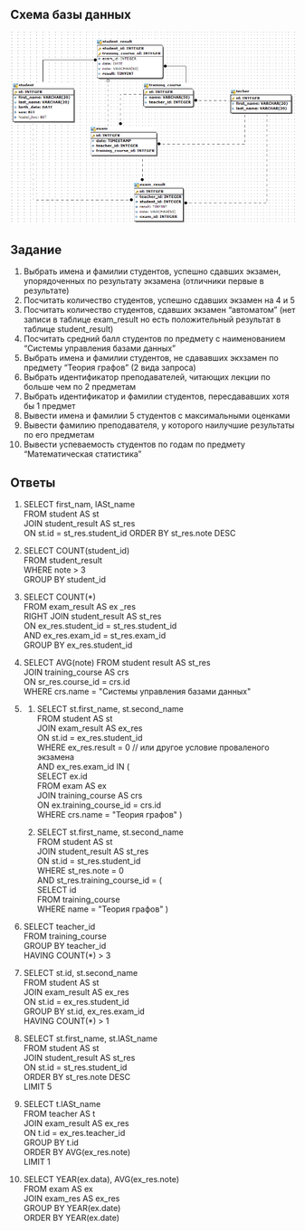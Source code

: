 ## Схема базы данных
![DB structure](./DB.jpg)
## Задание
1. Выбрать имена и фамилии студентов, успешно сдавших экзамен, упорядоченных по результату экзамена (отличники первые в результате)
2. Посчитать количество студентов, успешно сдавших экзамен на 4 и 5
3. Посчитать количество студентов, сдавших экзамен “автоматом” (нет записи в таблице exam_result но есть положительный результат в таблице student_result)
4. Посчитать средний балл студентов по предмету с наименованием “Системы управления базами данных”
5. Выбрать имена и фамилии студентов, не сдававших экхзамен по предмету “Теория графов” (2 вида запроса)
6. Выбрать идентификатор преподавателей, читающих лекции по больше чем по 2 предметам
7. Выбрать идентификатор и фамилии студентов, пересдававших хотя бы 1 предмет
8. Вывести имена и фамилии 5 студентов с максимальными оценками
9. Вывести фамилию преподавателя, у которого наилучшие результаты по его предметам
10. Вывести успеваемость студентов по годам по предмету “Математическая статистика”
## Ответы
1. SELECT first_nam, lASt_name  
   FROM student AS st  
   JOIN student_result AS st_res  
   ON st.id = st_res.student_id
   ORDER BY st_res.note DESC
   
2. SELECT COUNT(student_id)  
   FROM student_result  
   WHERE note > 3  
   GROUP BY student_id
       
3. SELECT COUNT(*)  
   FROM exam_result AS ex _res  
   RIGHT JOIN student_result AS st_res  
   ON ex_res.student_id = st_res.student_id  
   AND ex_res.exam_id = st_res.exam_id  
   GROUP BY ex_res.student_id
   
4. SELECT AVG(note)
   FROM student result AS st_res  
   JOIN training_course AS crs  
   ON sr_res.course_id = crs.id  
   WHERE crs.name = "Системы управления базами данных"
   
5. 1. SELECT st.first_name, st.second_name  
   FROM student AS st  
   JOIN exam_result AS ex_res  
   ON st.id = ex_res.student_id  
   WHERE ex_res.result = 0 // или другое условие проваленого экзамена  
   AND ex_res.exam_id IN (  
   SELECT ex.id  
   FROM exam AS ex  
   JOIN training_course AS crs  
   ON ex.training_course_id = crs.id  
   WHERE crs.name = "Теория графов" )
     
   2. SELECT st.first_name, st.second_name  
   FROM student AS st  
   JOIN student_result AS st_res  
   ON st.id = st_res.student_id  
   WHERE st_res.note = 0  
   AND st_res.training_course_id = (  
   SELECT id  
   FROM training_course  
   WHERE name = "Теория графов" )
   
6. SELECT teacher_id  
   FROM training_course  
   GROUP BY teacher_id  
   HAVING COUNT(*) > 3
   
7. SELECT st.id, st.second_name  
   FROM student AS st  
   JOIN exam_result AS ex_res  
   ON st.id = ex_res.student_id  
   GROUP BY st.id, ex_res.exam_id  
   HAVING COUNT(*) > 1
   
8. SELECT st.first_name, st.lASt_name  
   FROM student AS st  
   JOIN student_result AS st_res  
   ON st.id = st_res.student_id  
   ORDER BY st_res.note DESC  
   LIMIT 5 
   
9. SELECT t.lASt_name  
   FROM teacher AS t  
   JOIN exam_result AS ex_res  
   ON t.id = ex_res.teacher_id  
   GROUP BY t.id   
   ORDER BY AVG(ex_res.note)  
   LIMIT 1
   
10. SELECT YEAR(ex.data), AVG(ex_res.note)  
    FROM exam AS ex  
    JOIN exam_res AS ex_res  
    GROUP BY YEAR(ex.date)  
    ORDER BY YEAR(ex.date)